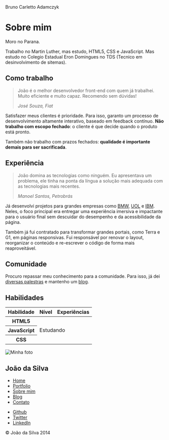 <!DOCTYPE html>
<html>
<head>
    <meta charset="utf-8">
    Bruno Carletto Adamczyk
    <link rel="icon" href="imagens/favicon.png">
    <link rel="stylesheet" href="css/reset.css">
    <link rel="stylesheet" href="css/site.css">
    <link rel="stylesheet" href="css/bio.css">
    <link rel="stylesheet" href="http://fonts.googleapis.com/css?family=Crimson+Text:400,400italic,600">
    <link rel="stylesheet" href="http://fonts.googleapis.com/css?family=Open+Sans+Condensed:700">
</head>
<body>
    <main>
        <h1 class="titulo-principal">Sobre mim</h1>
        <div class="container">
            <p>Moro no Parana.</p>
            <p>Trabalho no Martin Luther, mas estudo, HTML5, CSS e JavaScript. Mas estudo no Colegio Estadual Eron Domingues no TDS (Tecnico em desinvolvimento de sitemas).</p>
            <h2 class="subtitulo-texto">Como trabalho</h2>
            <blockquote class="citacao-bio fiat" tabindex="1">
                <p>João é o melhor desenvolvedor front-end com quem já trabalhei. Muito eficiente e muito capaz. Recomendo sem dúvidas!</p>
                <cite>José Souza, Fiat</cite>
            </blockquote>
            <p>Satisfazer meus clientes é prioridade. Para isso, garanto um processo de desenvolvimento altamente interativo, baseado em feedback contínuo. <strong>Não trabalho com escopo fechado</strong>: o cliente é que decide quando o produto está pronto.</p>
            <p>Também não trabalho com prazos fechados: <strong>qualidade é importante demais para ser sacrificada</strong>.</p>
            <h2 class="subtitulo-texto">Experiência</h2>
            <blockquote class="citacao-bio petrobras" tabindex="1">
                <p>João domina as tecnologias como ninguém. Eu apresentava um problema, ele tinha na ponta da língua a solução mais adequada com as tecnologias mais recentes.</p>
                <cite>Manoel Santos, Petrobrás</cite>
            </blockquote>
            <p>Já desenvolvi projetos para grandes empresas como <a href="http://bmw.com">BMW</a>, <a href="http://www.uol.com.br">UOL</a> e <a href="http://www.ibm.com.br">IBM</a>. Neles, o foco principal era entregar uma experiência imersiva e impactante para o usuário final sem descuidar do desempenho e da acessibilidade da página.</p>
            <p>Também já fui contratado para transformar grandes portais, como Terra e G1, em páginas responsivas. Fui responsável por renovar o layout, reorganizar o conteúdo e re-escrever o código de forma mais reaproveitável.</p>
            <h2 class="subtitulo-texto">Comunidade</h2>
            <p>Procuro repassar meu conhecimento para a comunidade. Para isso, já dei <a href="portfolio.html">diversas palestras</a> e mantenho um <a href="blog.html">blog</a>.</p>
            <h2 class="subtitulo-texto">Habilidades</h2>
            <table class="habilidades">
                <thead>
                    <tr>
                        <th>Habilidade</th>
                        <th>Nível</th>
                        <th>Experiências</th>
                    </tr>
                </thead>
                <tbody>
                    <tr>
                        <th>HTML5</th>
                        <td colspan="2" rowspan="3">Estudando</td>
                    </tr>
                    <tr>
                        <th>JavaScript</th>
                    </tr>
                    <tr>
                        <th>CSS</th>
                    </tr>
                </tbody>
            </table>
        </div>
    </main>
    <img src="imagens/eu.jpg" alt="Minha foto" class="minha-foto">
    <aside class="navegacao-site">
        <h1>João da Silva</h1>
        <nav>
            <ul>
                <li><a href="index.html">Home</a></li>
                <li><a href="portfolio.html">Portfolio</a></li>
                <li><a href="bio.html">Sobre mim</a></li>
                <li><a href="blog.html">Blog</a></li>
                <li><a href="contato.html">Contato</a></li>
            </ul>
        </nav>
        <ul class="icones-redes-sociais">
            <li>
                <a href="https://github.com/joaodasilva" class="github" data-tooltip="Veja meus projetos opensource">
                    Github
                </a>
            </li>
            <li>
                <a href="https://twitter.com/joaodasilva" class="twitter" data-tooltip="Siga-me no Twitter">
                    Twitter
                </a>
            </li>
            <li>
                <a href="https://br.linkedin.com/pub/joão-da-silva/32/4/508" class="linkedin" data-tooltip="Veja meu currículo">
                    LinkedIn
                </a>
            </li>
        </ul>
    </aside>
    <footer class="rodape-pagina">
        &copy; João da Silva 2014
    </footer>
</body>
</html>
